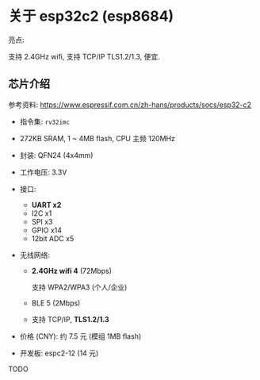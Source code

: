 # 关于 esp32c2 (esp8684)

亮点:

支持 2.4GHz wifi, 支持 TCP/IP TLS1.2/1.3, 便宜.

## 芯片介绍

参考资料: <https://www.espressif.com.cn/zh-hans/products/socs/esp32-c2>

- 指令集: `rv32imc`

- 272KB SRAM, 1 ~ 4MB flash, CPU 主频 120MHz

- 封装: QFN24 (4x4mm)

- 工作电压: 3.3V

- 接口:
  - **UART x2**
  - I2C x1
  - SPI x3
  - GPIO x14
  - 12bit ADC x5

- 无线网络:

  - **2.4GHz wifi 4** (72Mbps)

    支持 WPA2/WPA3 (个人/企业)

  - BLE 5 (2Mbps)

  - 支持 TCP/IP, **TLS1.2/1.3**

- 价格 (CNY): 约 7.5 元 (模组 1MB flash)

- 开发板: espc2-12 (14 元)

TODO

